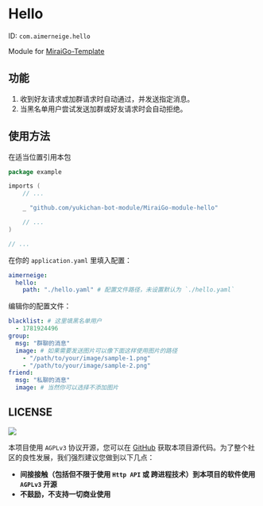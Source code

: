# Hello

ID: `com.aimerneige.hello`

Module for [MiraiGo-Template](https://github.com/Logiase/MiraiGo-Template)

## 功能

1. 收到好友请求或加群请求时自动通过，并发送指定消息。
2. 当黑名单用户尝试发送加群或好友请求时会自动拒绝。

## 使用方法

在适当位置引用本包

```go
package example

imports (
    // ...

    _ "github.com/yukichan-bot-module/MiraiGo-module-hello"

    // ...
)

// ...
```

在你的 `application.yaml` 里填入配置：

```yaml
aimerneige:
  hello:
    path: "./hello.yaml" # 配置文件路径，未设置默认为 `./hello.yaml`
```

编辑你的配置文件：

```yaml
blacklist: # 这里填黑名单用户
  - 1781924496
group:
  msg: "群聊的消息"
  image: # 如果需要发送图片可以像下面这样使用图片的路径
    - "/path/to/your/image/sample-1.png"
    - "/path/to/your/image/sample-2.png"
friend:
  msg: "私聊的消息"
  image: # 当然你可以选择不添加图片
```

## LICENSE

<a href="https://www.gnu.org/licenses/agpl-3.0.en.html">
<img src="https://www.gnu.org/graphics/agplv3-155x51.png">
</a>

本项目使用 `AGPLv3` 协议开源，您可以在 [GitHub](https://github.com/yukichan-bot-module/MiraiGo-module-hello) 获取本项目源代码。为了整个社区的良性发展，我们强烈建议您做到以下几点：

- **间接接触（包括但不限于使用 `Http API` 或 跨进程技术）到本项目的软件使用 `AGPLv3` 开源**
- **不鼓励，不支持一切商业使用**
